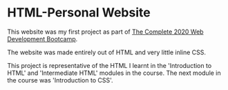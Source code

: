 # HTML-Personal Website

This website was my first project as part of [The Complete 2020 Web Development Bootcamp](https://www.udemy.com/course/the-complete-web-development-bootcamp/).

The website was made entirely out of HTML and very little inline CSS.

This project is representative of the HTML I learnt in the 'Introduction to HTML' and 'Intermediate HTML' modules in the course. The next module in the course was 'Introduction to CSS'.
